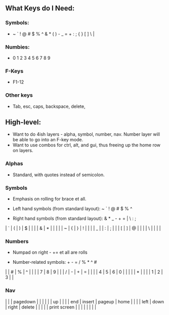 ## What Keys do I Need:

### Symbols:
* ~ ` ! @ # $ % ^ & * ( ) - _ = + : ; { } [ ] \ |

### Numbies:
* 0 1 2 3 4 5 6 7 8 9

### F-Keys
* F1-12

### Other keys
* Tab, esc, caps, backspace, delete, 

## High-level:
* Want to do 4ish layers - alpha, symbol, number, nav. Number layer will be able to go into an 
  F-key mode.
* Want to use combos for ctrl, alt, and gui, thus freeing up the home row on layers.

### Alphas
* Standard, with quotes instead of semicolon.

### Symbols
* Emphasis on rolling for brace et all.

* Left hand symbols (from standard layout): ~ ` ! @ # $ % ^
* Right hand symbols (from standard layout): & * _ - + = | \ : ;

| ` | ( | ) | $ |   | |   | & | * | | |   |
| ~ | { | } | ! |   | |   | _ |   | : | ; |
|   | [ | ] | @ |   | |   | \ |   |   |   |

### Numbers
* Numpad on right - += et all are rolls

* Number-related symbols: + - = / % * ^ #

|   | # | % | ^ |   | |   | 7 | 8 | 9 |   |
| / | - | + | = |   | |   | 4 | 5 | 6 | 0 |
|   |   |   | * |   | |   | 1 | 2 | 3 |   |

### Nav
|     |        | pagedown |              |   | |   |      |  up  |       |        |
| end | insert | pageup   | home         |   | |   | left | down | right | delete |
|     |        |          | print screen |   | |   |      |      |       |        |

